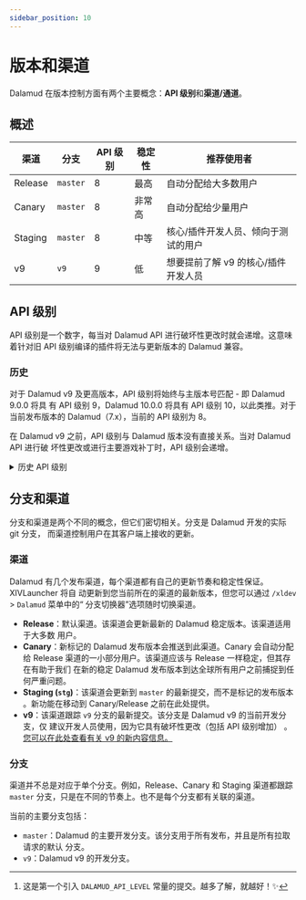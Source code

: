 ```yaml
---
sidebar_position: 10
---
```


# 版本和渠道

Dalamud 在版本控制方面有两个主要概念：**API 级别**和**渠道/通道**。

## 概述

| 渠道    | 分支     | API 级别 | 稳定性 | 推荐使用者                          |
| ------- | -------- | -------- | ------ | ----------------------------------- |
| Release | `master` | 8        | 最高   | 自动分配给大多数用户                |
| Canary  | `master` | 8        | 非常高 | 自动分配给少量用户                  |
| Staging | `master` | 8        | 中等   | 核心/插件开发人员、倾向于测试的用户 |
| v9      | `v9`     | 9        | 低     | 想要提前了解 v9 的核心/插件开发人员 |

## API 级别

API 级别是一个数字，每当对 Dalamud API 进行破坏性更改时就会递增。这意味着针对旧
API 级别编译的插件将无法与更新版本的 Dalamud 兼容。

### 历史

对于 Dalamud v9 及更高版本，API 级别将始终与主版本号匹配 - 即 Dalamud 9.0.0 将具
有 API 级别 9，Dalamud 10.0.0 将具有 API 级别 10，以此类推。对于当前发布版本的
Dalamud（7.x），当前的 API 级别为 8。

在 Dalamud v9 之前，API 级别与 Dalamud 版本没有直接关系。当对 Dalamud API 进行破
坏性更改或进行主要游戏补丁时，API 级别会递增。

<details>
<summary>历史 API 级别</summary>

有兴趣回顾 Dalamud 的历史吗？以下是历史 API 级别的最佳表格。

:::note

每个 API 级别的第一个提交/日期不一定是 API 升级发布的时间，而是第一个提交增加
API 级别的时间。

:::

| API 级别 | 第一个 Dalamud 版本 | 第一个游戏版本 | .NET 版本  | 第一个提交                                                                                        |
| -------- | ------------------- | -------------- | ---------- | ------------------------------------------------------------------------------------------------- |
| 8        | 7.4.0.0             | Patch 6.3      | .NET 7.0   | [2023-01-10](https://github.com/goatcorp/Dalamud/commit/251359abe92ed805f1163f1a9da28a0aa4f891cb) |
| 7        | 7.0.0.0             | Patch 6.2      | .NET 6.0   | [2022-08-23](https://github.com/goatcorp/Dalamud/commit/6692d560296baab7758a372df10794cdf3717c17) |
| 6        | 6.4.0.0             | Patch 6.1      | .NET 5.0   | [2022-04-13](https://github.com/goatcorp/Dalamud/commit/d9f3800257fe1fa5621b9c13028c06911555889c) |
| 5        | 6.1.0.0             | Patch 6.0      | .NET 5.0   | [2021-12-04](https://github.com/goatcorp/Dalamud/commit/3f4400e67fd7c1a67f0fc86fb283a3ed3fc27304) |
| 4        | 6.0.0.17?           | Patch 5.57hf?  | .NET 5.0   | [2021-07-12](https://github.com/goatcorp/Dalamud/commit/0cb35619d2907d3cb65fce9be7dd08410fe31b7d) |
| 3        | 5.2.3.5?            | Patch 5.45?    | .NET 4.7.2 | [2021-04-01](https://github.com/goatcorp/Dalamud/commit/9751a9fed2e948cb4f114da107a7b55416c287bf) |
| 2        | 5.1.1.2?            | Patch 5.4?     | .NET 4.7.2 | [2020-12-08](https://github.com/goatcorp/Dalamud/commit/04b83f95336ec0ff006febf29b0af0afe2636a65) |
| 1        | 4.9.8.2[^1]         | Patch 5.25?    | .NET 4.7.2 | [2020-06-11](https://github.com/goatcorp/Dalamud/commit/ad93b6324f921b11c7e7dbd4565023697512c0bf) |

[^1]: 这是第一个引入 `DALAMUD_API_LEVEL` 常量的提交。越多了解，就越好！✨

</details>

## 分支和渠道

分支和渠道是两个不同的概念，但它们密切相关。分支是 Dalamud 开发的实际 git 分支，
而渠道控制用户在其客户端上接收的更新。

### 渠道

Dalamud 有几个发布渠道，每个渠道都有自己的更新节奏和稳定性保证。XIVLauncher 将自
动更新到您当前所在的渠道的最新版本，但您可以通过 `/xldev` > `Dalamud` 菜单中的“
分支切换器”选项随时切换渠道。

- **Release**：默认渠道。该渠道会更新最新的 Dalamud 稳定版本。该渠道适用于大多数
  用户。
- **Canary**：新标记的 Dalamud 发布版本会推送到此渠道。Canary 会自动分配给
  Release 渠道的一小部分用户。该渠道应该与 Release 一样稳定，但其存在有助于我们
  在新的稳定 Dalamud 发布版本到达全球所有用户之前捕捉到任何严重问题。
- **Staging (`stg`)**：该渠道会更新到 `master` 的最新提交，而不是标记的发布版本
  。新功能在移动到 Canary/Release 之前在此处提供。
- **v9**：该渠道跟踪 `v9` 分支的最新提交。该分支是 Dalamud v9 的当前开发分支，仅
  建议开发人员使用，因为它具有破坏性更改（包括 API 级别增加）
  。[您可以在此处查看有关 v9 的新内容信息。](v9)

### 分支

渠道并不总是对应于单个分支。例如，Release、Canary 和 Staging 渠道都跟踪 `master`
分支，只是在不同的节奏上。也不是每个分支都有关联的渠道。

当前的主要分支包括：

- `master`：Dalamud 的主要开发分支。该分支用于所有发布，并且是所有拉取请求的默认
  分支。
- `v9`：Dalamud v9 的开发分支。
